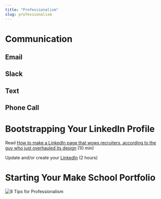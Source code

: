 ```yaml
---
title: "Professionalism"
slug: professionalism
---
```


# Communication

## Email

## Slack

## Text

## Phone Call


# Bootstrapping Your LinkedIn Profile

Read [How to make a LinkedIn page that wows recruiters, according to the guy who just overhauled its design](https://amp-businessinsider-com.cdn.ampproject.org/c/s/amp.businessinsider.com/how-to-best-use-your-linkedin-page-2017-3) (10 min)

Update and/or create your [LinkedIn](https://www.linkedin.com/) (2 hours)

# Starting Your Make School Portfolio


![8 Tips for Professionalism](https://www.youtube.com/watch?v=0o3INMBL58w)
